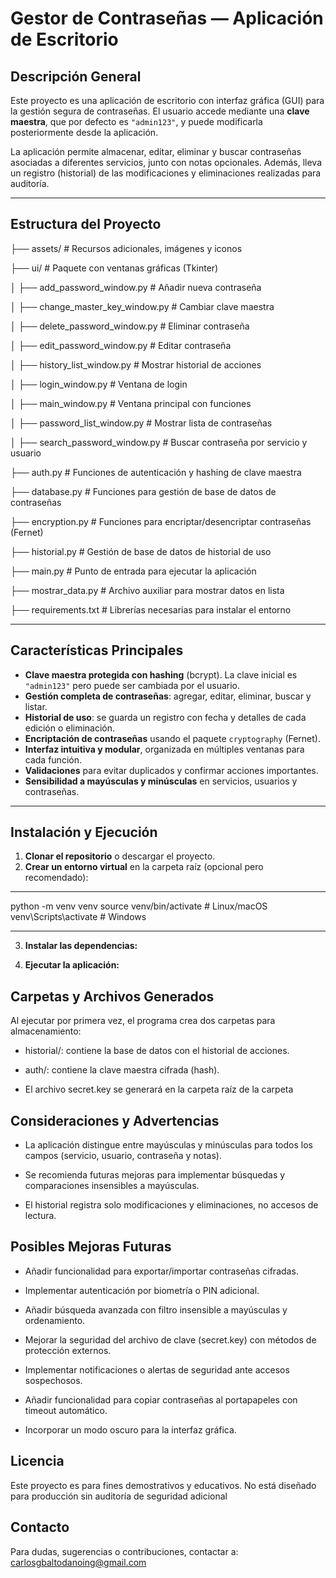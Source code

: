 # Gestor de Contraseñas — Aplicación de Escritorio

## Descripción General

Este proyecto es una aplicación de escritorio con interfaz gráfica (GUI) para la gestión segura de contraseñas. El usuario accede mediante una **clave maestra**, que por defecto es `"admin123"`, y puede modificarla posteriormente desde la aplicación.

La aplicación permite almacenar, editar, eliminar y buscar contraseñas asociadas a diferentes servicios, junto con notas opcionales. Además, lleva un registro (historial) de las modificaciones y eliminaciones realizadas para auditoría.

---

## Estructura del Proyecto

├── assets/ # Recursos adicionales, imágenes y iconos

├── ui/ # Paquete con ventanas gráficas (Tkinter)

│ ├── add_password_window.py # Añadir nueva contraseña

│ ├── change_master_key_window.py # Cambiar clave maestra

│ ├── delete_password_window.py # Eliminar contraseña

│ ├── edit_password_window.py # Editar contraseña

│ ├── history_list_window.py # Mostrar historial de acciones

│ ├── login_window.py # Ventana de login

│ ├── main_window.py # Ventana principal con funciones

│ ├── password_list_window.py # Mostrar lista de contraseñas

│ ├── search_password_window.py # Buscar contraseña por servicio y usuario

├── auth.py # Funciones de autenticación y hashing de clave maestra

├── database.py # Funciones para gestión de base de datos de contraseñas

├── encryption.py # Funciones para encriptar/desencriptar contraseñas (Fernet)

├── historial.py # Gestión de base de datos de historial de uso

├── main.py # Punto de entrada para ejecutar la aplicación

├── mostrar_data.py # Archivo auxiliar para mostrar datos en lista

├── requirements.txt # Librerías necesarias para instalar el entorno

---

## Características Principales

- **Clave maestra protegida con hashing** (bcrypt). La clave inicial es `"admin123"` pero puede ser cambiada por el usuario.
- **Gestión completa de contraseñas**: agregar, editar, eliminar, buscar y listar.
- **Historial de uso**: se guarda un registro con fecha y detalles de cada edición o eliminación.
- **Encriptación de contraseñas** usando el paquete `cryptography` (Fernet).
- **Interfaz intuitiva y modular**, organizada en múltiples ventanas para cada función.
- **Validaciones** para evitar duplicados y confirmar acciones importantes.
- **Sensibilidad a mayúsculas y minúsculas** en servicios, usuarios y contraseñas.

---

## Instalación y Ejecución

1. **Clonar el repositorio** o descargar el proyecto.
2. **Crear un entorno virtual** en la carpeta raíz (opcional pero recomendado):

---

python -m venv venv
source venv/bin/activate   # Linux/macOS
venv\Scripts\activate      # Windows

---

3. **Instalar las dependencias:**

4. **Ejecutar la aplicación:**

## Carpetas y Archivos Generados

Al ejecutar por primera vez, el programa crea dos carpetas para almacenamiento:

- historial/: contiene la base de datos con el historial de acciones.

- auth/: contiene la clave maestra cifrada (hash).

- El archivo secret.key se generará en la carpeta raíz de la carpeta

## Consideraciones y Advertencias

- La aplicación distingue entre mayúsculas y minúsculas para todos los campos (servicio, usuario, contraseña y notas).

- Se recomienda futuras mejoras para implementar búsquedas y comparaciones insensibles a mayúsculas.

- El historial registra solo modificaciones y eliminaciones, no accesos de lectura.

## Posibles Mejoras Futuras

- Añadir funcionalidad para exportar/importar contraseñas cifradas.

- Implementar autenticación por biometría o PIN adicional.

- Añadir búsqueda avanzada con filtro insensible a mayúsculas y ordenamiento.

- Mejorar la seguridad del archivo de clave (secret.key) con métodos de protección externos.

- Implementar notificaciones o alertas de seguridad ante accesos sospechosos.

- Añadir funcionalidad para copiar contraseñas al portapapeles con timeout automático.

- Incorporar un modo oscuro para la interfaz gráfica.

## Licencia

Este proyecto es para fines demostrativos y educativos. No está diseñado para producción sin auditoría de seguridad adicional

## Contacto

Para dudas, sugerencias o contribuciones, contactar a:
carlosgbaltodanoing@gmail.com

